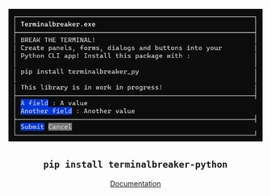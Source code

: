 <div align="center">
  
![image](../screenshot.png)

## `pip install terminalbreaker-python`

[Documentation](https://github.com/Ellicode/terminalbreaker/wiki)

</div>
